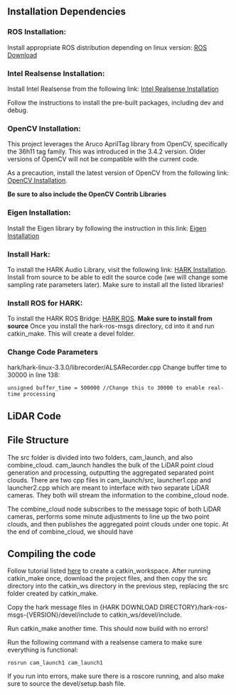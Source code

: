 ## Installation Dependencies

### ROS Installation:
Install appropriate ROS distribution depending on linux version: [ROS Download](http://wiki.ros.org/ROS/Installation)

### Intel Realsense Installation:
Install Intel Realsense from the following link: [Intel Realsense Installation](https://github.com/IntelRealSense/librealsense/blob/master/doc/distribution_linux.md)

Follow the instructions to install the pre-built packages, including dev and debug.

### OpenCV Installation:
This project leverages the Aruco AprilTag library from OpenCV, specifically the 36h11 tag family. This was introduced in the 3.4.2 version. Older versions of OpenCV will not be compatible with the current code. 

As a precaution, install the latest version of OpenCV from the following link: [OpenCV Installation](https://docs.opencv.org/4.x/d7/d9f/tutorial_linux_install.html). 

**Be sure to also include the OpenCV Contrib Libraries**

### Eigen Installation:
Install the Eigen library by following the instruction in this link: [Eigen Installation](https://eigen.tuxfamily.org/dox/GettingStarted.html)

### Install Hark: 
To install the HARK Audio Library, visit the following link: [HARK Installation](https://hark.jp/install/linux/). Install from source to be able to edit the source code (we will change some sampling rate parameters later). Make sure to install all the listed libraries!

### Install ROS for HARK:
To install the HARK ROS Bridge: [HARK ROS](https://hark.jp/hark-ros-msgs-installation-instructions/).
**Make sure to install from source**
Once you install the hark-ros-msgs directory, cd into it and run catkin_make. This will create a devel folder.


### Change Code Parameters
hark/hark-linux-3.3.0/librecorder/ALSARecorder.cpp
Change buffer time to 30000 in line 138:

```
unsigned buffer_time = 500000 //Change this to 30000 to enable real-time processing
```

## LiDAR Code

## File Structure
The src folder is divided into two folders, cam_launch, and also combine_cloud. cam_launch handles the bulk of the LiDAR point cloud generation and processing, outputting the aggregated separated point clouds. There are two cpp files in cam_launch/src, launcher1.cpp and launcher2.cpp which are meant to interface with two separate LiDAR cameras. They both will stream the information to the combine_cloud node. 

The combine_cloud node subscribes to the message topic of both LiDAR cameras, performs some minute adjustments to line up the two point clouds, and then publishes the aggregated point clouds under one topic. At the end of combine_cloud, we should have 



## Compiling the code
Follow tutorial listed [here](http://wiki.ros.org/catkin/Tutorials/create_a_workspace) to create a catkin_workspace. After running catkin_make once, download the project files, and then copy the src directory into the catkin_ws directory in the previous step, replacing the src folder created by catkin_make.

Copy the hark message files in {HARK DOWNLOAD DIRECTORY}/hark-ros-msgs-{VERSION}/devel/include to catkin_ws/devel/include.

Run catkin_make another time. This should now build with no errors!

Run the following command with a realsense camera to make sure everything is functional: 
```
rosrun cam_launch1 cam_launch1
```
If you run into errors, make sure there is a roscore running, and also make sure to source the devel/setup.bash file.
